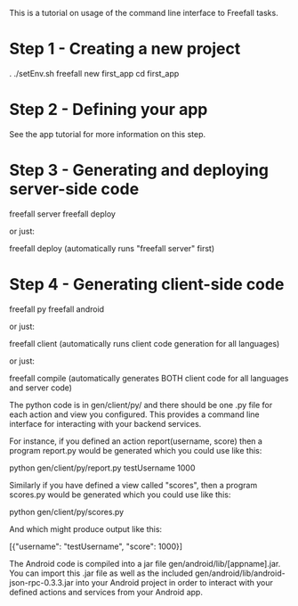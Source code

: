 This is a tutorial on usage of the command line interface to Freefall tasks.

Step 1 - Creating a new project
===============================

. ./setEnv.sh
freefall new first_app
cd first_app

Step 2 - Defining your app
===============================

See the app tutorial for more information on this step.

Step 3 - Generating and deploying server-side code
===============================

freefall server
freefall deploy

or just:

freefall deploy (automatically runs "freefall server" first)

Step 4 - Generating client-side code
===============================

freefall py
freefall android

or just:

freefall client (automatically runs client code generation for all languages)

or just:

freefall compile (automatically generates BOTH client code for all languages and server code)

The python code is in gen/client/py/ and there should be one .py file for each action and view you configured. This provides a command line interface for interacting with your backend services.

For instance, if you defined an action report(username, score) then a program report.py would be generated which you could use like this:

python gen/client/py/report.py testUsername 1000

Similarly if you have defined a view called "scores", then a program scores.py would be generated which you could use like this:

python gen/client/py/scores.py

And which might produce output like this:

[{"username": "testUsername", "score": 1000}]

The Android code is compiled into a jar file gen/android/lib/[appname].jar. You can import this .jar file as well as the included gen/android/lib/android-json-rpc-0.3.3.jar into your Android project in order to interact with your defined actions and services from your Android app.
